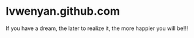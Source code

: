 lvwenyan.github.com
===================

If you have a dream, the later to realize it, the more happier you will be!!!
